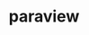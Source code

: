 ---
title: "paraview"
layout: cache
categories: [package, develop-2024-03-03]
meta: {"versions": ["5.11.2"], "compilers": ["gcc@=11.1.0", "gcc@=11.4.0", "gcc@=7.3.1", "gcc@=9.4.0"], "oss": ["amzn2", "ubuntu20.04", "ubuntu22.04"], "platforms": ["linux"], "targets": ["aarch64", "neoverse_n1", "neoverse_v1", "neoverse_v2", "ppc64le", "x86_64_v3"], "stacks": ["aws-isc", "aws-isc-aarch64", "data-vis-sdk", "e4s", "e4s-neoverse-v2", "e4s-neoverse_v1", "e4s-power", "e4s-rocm-external", "root"], "num_specs": 22, "num_specs_by_stack": {"aws-isc-aarch64": 2, "root": 22, "aws-isc": 1, "e4s-power": 2, "data-vis-sdk": 3, "e4s-neoverse_v1": 4, "e4s-neoverse-v2": 4, "e4s-rocm-external": 4, "e4s": 2}}
spec_details: [{"hash": "u6jgpimijg426n4tqrpl77overyaxzuq", "compiler": "gcc@=7.3.1", "versions": ["5.11.2"], "os": "amzn2", "platform": "linux", "target": "aarch64", "variants": ["~adios2", "~advanced_debug", "build_edition=canonical", "build_system=cmake", "build_type=Release", "~catalyst", "~cuda", "+development_files", "~egl", "~examples", "~eyedomelighting", "~fortran", "generator=ninja", "~hdf5", "~ipo", "+kits", "~libcatalyst", "+mpi", "~nvindex", "+opengl2", "~osmesa", "~pagosa", "patches=02253c7,acb3805", "~python", "~qt", "~raytracing", "~rocm", "+shared", "~tbb", "use_vtkm=default", "~visitbridge"], "stacks": ["aws-isc-aarch64", "root"], "size": "-", "tarball": "https://binaries.spack.io/develop-2024-03-03/build_cache/linux-amzn2-aarch64/gcc-7.3.1/paraview-5.11.2/linux-amzn2-aarch64-gcc-7.3.1-paraview-5.11.2-u6jgpimijg426n4tqrpl77overyaxzuq.spack"}, {"hash": "ixld35ace26lesbcs64o5wilv2bqg6xl", "compiler": "gcc@=7.3.1", "versions": ["5.11.2"], "os": "amzn2", "platform": "linux", "target": "neoverse_n1", "variants": ["~adios2", "~advanced_debug", "build_edition=canonical", "build_system=cmake", "build_type=Release", "~catalyst", "~cuda", "+development_files", "~egl", "~examples", "~eyedomelighting", "~fortran", "generator=ninja", "~hdf5", "~ipo", "+kits", "~libcatalyst", "+mpi", "~nvindex", "+opengl2", "~osmesa", "~pagosa", "patches=02253c7,acb3805", "~python", "~qt", "~raytracing", "~rocm", "+shared", "~tbb", "use_vtkm=default", "~visitbridge"], "stacks": ["aws-isc-aarch64", "root"], "size": "-", "tarball": "https://binaries.spack.io/develop-2024-03-03/build_cache/linux-amzn2-neoverse_n1/gcc-7.3.1/paraview-5.11.2/linux-amzn2-neoverse_n1-gcc-7.3.1-paraview-5.11.2-ixld35ace26lesbcs64o5wilv2bqg6xl.spack"}, {"hash": "epbnfupjtxe7cebjoghqxivrslxpwtvo", "compiler": "gcc@=7.3.1", "versions": ["5.11.2"], "os": "amzn2", "platform": "linux", "target": "x86_64_v3", "variants": ["~adios2", "~advanced_debug", "build_edition=canonical", "build_system=cmake", "build_type=Release", "~catalyst", "~cuda", "+development_files", "~egl", "~examples", "~eyedomelighting", "~fortran", "generator=ninja", "~hdf5", "~ipo", "+kits", "~libcatalyst", "+mpi", "~nvindex", "+opengl2", "~osmesa", "~pagosa", "patches=02253c7,acb3805", "~python", "~qt", "~raytracing", "~rocm", "+shared", "~tbb", "use_vtkm=default", "~visitbridge"], "stacks": ["aws-isc", "root"], "size": "-", "tarball": "https://binaries.spack.io/develop-2024-03-03/build_cache/linux-amzn2-x86_64_v3/gcc-7.3.1/paraview-5.11.2/linux-amzn2-x86_64_v3-gcc-7.3.1-paraview-5.11.2-epbnfupjtxe7cebjoghqxivrslxpwtvo.spack"}, {"hash": "han7yp7zf2fusd6iuyu4lyzexdesi7bg", "compiler": "gcc@=9.4.0", "versions": ["5.11.2"], "os": "ubuntu20.04", "platform": "linux", "target": "ppc64le", "variants": ["~adios2", "~advanced_debug", "build_edition=canonical", "build_system=cmake", "build_type=Release", "~catalyst", "+cuda", "cuda_arch=70", "+development_files", "~egl", "~examples", "~eyedomelighting", "~fortran", "generator=ninja", "~hdf5", "~ipo", "+kits", "~libcatalyst", "+mpi", "~nvindex", "+opengl2", "~osmesa", "~pagosa", "patches=02253c7,acb3805", "~python", "~qt", "~raytracing", "~rocm", "+shared", "~tbb", "use_vtkm=default", "~visitbridge"], "stacks": ["e4s-power", "root"], "size": "-", "tarball": "https://binaries.spack.io/develop-2024-03-03/build_cache/linux-ubuntu20.04-ppc64le/gcc-9.4.0/paraview-5.11.2/linux-ubuntu20.04-ppc64le-gcc-9.4.0-paraview-5.11.2-han7yp7zf2fusd6iuyu4lyzexdesi7bg.spack"}, {"hash": "w5qnj62ew7uwrjlajnga7uygwdmrzv6l", "compiler": "gcc@=9.4.0", "versions": ["5.11.2"], "os": "ubuntu20.04", "platform": "linux", "target": "ppc64le", "variants": ["~adios2", "~advanced_debug", "build_edition=canonical", "build_system=cmake", "build_type=Release", "~catalyst", "~cuda", "+development_files", "~egl", "~examples", "~eyedomelighting", "~fortran", "generator=ninja", "~hdf5", "~ipo", "+kits", "~libcatalyst", "+mpi", "~nvindex", "+opengl2", "~osmesa", "~pagosa", "patches=02253c7,acb3805", "~python", "~qt", "~raytracing", "~rocm", "+shared", "~tbb", "use_vtkm=default", "~visitbridge"], "stacks": ["e4s-power", "root"], "size": "-", "tarball": "https://binaries.spack.io/develop-2024-03-03/build_cache/linux-ubuntu20.04-ppc64le/gcc-9.4.0/paraview-5.11.2/linux-ubuntu20.04-ppc64le-gcc-9.4.0-paraview-5.11.2-w5qnj62ew7uwrjlajnga7uygwdmrzv6l.spack"}, {"hash": "qfk6zkjlz3aejwr3bnxhu6fmk5nfnufw", "compiler": "gcc@=11.1.0", "versions": ["5.11.2"], "os": "ubuntu20.04", "platform": "linux", "target": "x86_64_v3", "variants": ["+adios2", "~advanced_debug", "build_edition=canonical", "build_system=cmake", "build_type=Release", "+catalyst", "~cuda", "+development_files", "~egl", "~examples", "~eyedomelighting", "~fortran", "generator=ninja", "+hdf5", "~ipo", "+kits", "+libcatalyst", "+mpi", "~nvindex", "+opengl2", "+openpmd", "~osmesa", "~pagosa", "patches=02253c7,acb3805,b724e6a", "+python", "+qt", "+raytracing", "~rocm", "+shared", "~tbb", "use_vtkm=on", "~visitbridge"], "stacks": ["root", "data-vis-sdk"], "size": "-", "tarball": "https://binaries.spack.io/develop-2024-03-03/build_cache/linux-ubuntu20.04-x86_64_v3/gcc-11.1.0/paraview-5.11.2/linux-ubuntu20.04-x86_64_v3-gcc-11.1.0-paraview-5.11.2-qfk6zkjlz3aejwr3bnxhu6fmk5nfnufw.spack"}, {"hash": "yw4txp3zfcu3rh627o4ladlx7hzned4f", "compiler": "gcc@=11.1.0", "versions": ["5.11.2"], "os": "ubuntu20.04", "platform": "linux", "target": "x86_64_v3", "variants": ["+adios2", "~advanced_debug", "build_edition=canonical", "build_system=cmake", "build_type=Release", "+catalyst", "~cuda", "+development_files", "~egl", "~examples", "~eyedomelighting", "~fortran", "generator=ninja", "+hdf5", "~ipo", "+kits", "+libcatalyst", "+mpi", "~nvindex", "+opengl2", "+openpmd", "~osmesa", "~pagosa", "patches=02253c7,acb3805,b724e6a", "+python", "~qt", "+raytracing", "~rocm", "+shared", "~tbb", "use_vtkm=on", "~visitbridge"], "stacks": ["root", "data-vis-sdk"], "size": "-", "tarball": "https://binaries.spack.io/develop-2024-03-03/build_cache/linux-ubuntu20.04-x86_64_v3/gcc-11.1.0/paraview-5.11.2/linux-ubuntu20.04-x86_64_v3-gcc-11.1.0-paraview-5.11.2-yw4txp3zfcu3rh627o4ladlx7hzned4f.spack"}, {"hash": "7xjlaj665swad24eypiuob3tkxtooc3u", "compiler": "gcc@=11.1.0", "versions": ["5.11.2"], "os": "ubuntu20.04", "platform": "linux", "target": "x86_64_v3", "variants": ["+adios2", "~advanced_debug", "build_edition=canonical", "build_system=cmake", "build_type=Release", "+catalyst", "~cuda", "+development_files", "~egl", "~examples", "~eyedomelighting", "~fortran", "generator=ninja", "+hdf5", "~ipo", "+kits", "+libcatalyst", "+mpi", "~nvindex", "+opengl2", "+openpmd", "+osmesa", "~pagosa", "patches=02253c7,acb3805,b724e6a", "+python", "~qt", "+raytracing", "~rocm", "+shared", "~tbb", "use_vtkm=on", "~visitbridge"], "stacks": ["root", "data-vis-sdk"], "size": "-", "tarball": "https://binaries.spack.io/develop-2024-03-03/build_cache/linux-ubuntu20.04-x86_64_v3/gcc-11.1.0/paraview-5.11.2/linux-ubuntu20.04-x86_64_v3-gcc-11.1.0-paraview-5.11.2-7xjlaj665swad24eypiuob3tkxtooc3u.spack"}, {"hash": "u7mipewnj3qawezza6taucfy5ovpxptc", "compiler": "gcc@=11.4.0", "versions": ["5.11.2"], "os": "ubuntu22.04", "platform": "linux", "target": "neoverse_v1", "variants": ["+adios2", "~advanced_debug", "build_edition=canonical", "build_system=cmake", "build_type=Release", "+catalyst", "~cuda", "+development_files", "~egl", "~examples", "~eyedomelighting", "~fortran", "generator=ninja", "+hdf5", "~ipo", "+kits", "+libcatalyst", "+mpi", "~nvindex", "+opengl2", "+openpmd", "~osmesa", "~pagosa", "patches=02253c7,acb3805,b724e6a", "+python", "~qt", "~raytracing", "~rocm", "+shared", "~tbb", "use_vtkm=on", "~visitbridge"], "stacks": ["e4s-neoverse_v1", "root"], "size": "-", "tarball": "https://binaries.spack.io/develop-2024-03-03/build_cache/linux-ubuntu22.04-neoverse_v1/gcc-11.4.0/paraview-5.11.2/linux-ubuntu22.04-neoverse_v1-gcc-11.4.0-paraview-5.11.2-u7mipewnj3qawezza6taucfy5ovpxptc.spack"}, {"hash": "ox6x6k64cwczlo23kq5kvdfwlqjvvyhe", "compiler": "gcc@=11.4.0", "versions": ["5.11.2"], "os": "ubuntu22.04", "platform": "linux", "target": "neoverse_v1", "variants": ["~adios2", "~advanced_debug", "build_edition=canonical", "build_system=cmake", "build_type=Release", "~catalyst", "+cuda", "cuda_arch=75", "+development_files", "~egl", "~examples", "~eyedomelighting", "~fortran", "generator=ninja", "~hdf5", "~ipo", "+kits", "~libcatalyst", "+mpi", "~nvindex", "+opengl2", "~osmesa", "~pagosa", "patches=02253c7,acb3805", "~python", "~qt", "~raytracing", "~rocm", "+shared", "~tbb", "use_vtkm=default", "~visitbridge"], "stacks": ["e4s-neoverse_v1", "root"], "size": "-", "tarball": "https://binaries.spack.io/develop-2024-03-03/build_cache/linux-ubuntu22.04-neoverse_v1/gcc-11.4.0/paraview-5.11.2/linux-ubuntu22.04-neoverse_v1-gcc-11.4.0-paraview-5.11.2-ox6x6k64cwczlo23kq5kvdfwlqjvvyhe.spack"}, {"hash": "mzoio2darhpg2zbtht3rxxifdq3bhy3r", "compiler": "gcc@=11.4.0", "versions": ["5.11.2"], "os": "ubuntu22.04", "platform": "linux", "target": "neoverse_v1", "variants": ["~adios2", "~advanced_debug", "build_edition=canonical", "build_system=cmake", "build_type=Release", "~catalyst", "+cuda", "cuda_arch=80", "+development_files", "~egl", "~examples", "~eyedomelighting", "~fortran", "generator=ninja", "~hdf5", "~ipo", "+kits", "~libcatalyst", "+mpi", "~nvindex", "+opengl2", "~osmesa", "~pagosa", "patches=02253c7,acb3805", "~python", "~qt", "~raytracing", "~rocm", "+shared", "~tbb", "use_vtkm=default", "~visitbridge"], "stacks": ["e4s-neoverse_v1", "root"], "size": "-", "tarball": "https://binaries.spack.io/develop-2024-03-03/build_cache/linux-ubuntu22.04-neoverse_v1/gcc-11.4.0/paraview-5.11.2/linux-ubuntu22.04-neoverse_v1-gcc-11.4.0-paraview-5.11.2-mzoio2darhpg2zbtht3rxxifdq3bhy3r.spack"}, {"hash": "2fkkcewqeddkpftapbvh43s7wqpkbaff", "compiler": "gcc@=11.4.0", "versions": ["5.11.2"], "os": "ubuntu22.04", "platform": "linux", "target": "neoverse_v1", "variants": ["~adios2", "~advanced_debug", "build_edition=canonical", "build_system=cmake", "build_type=Release", "~catalyst", "~cuda", "+development_files", "~egl", "~examples", "~eyedomelighting", "~fortran", "generator=ninja", "~hdf5", "~ipo", "+kits", "~libcatalyst", "+mpi", "~nvindex", "+opengl2", "~osmesa", "~pagosa", "patches=02253c7,acb3805", "~python", "~qt", "~raytracing", "~rocm", "+shared", "~tbb", "use_vtkm=default", "~visitbridge"], "stacks": ["e4s-neoverse_v1", "root"], "size": "-", "tarball": "https://binaries.spack.io/develop-2024-03-03/build_cache/linux-ubuntu22.04-neoverse_v1/gcc-11.4.0/paraview-5.11.2/linux-ubuntu22.04-neoverse_v1-gcc-11.4.0-paraview-5.11.2-2fkkcewqeddkpftapbvh43s7wqpkbaff.spack"}, {"hash": "umriobge3qfgoyyjt5tvp4rdnif47wf3", "compiler": "gcc@=11.4.0", "versions": ["5.11.2"], "os": "ubuntu22.04", "platform": "linux", "target": "neoverse_v2", "variants": ["+adios2", "~advanced_debug", "build_edition=canonical", "build_system=cmake", "build_type=Release", "+catalyst", "~cuda", "+development_files", "~egl", "~examples", "~eyedomelighting", "~fortran", "generator=ninja", "+hdf5", "~ipo", "+kits", "+libcatalyst", "+mpi", "~nvindex", "+opengl2", "+openpmd", "~osmesa", "~pagosa", "patches=02253c7,acb3805,b724e6a", "+python", "~qt", "~raytracing", "~rocm", "+shared", "~tbb", "use_vtkm=on", "~visitbridge"], "stacks": ["root", "e4s-neoverse-v2"], "size": "-", "tarball": "https://binaries.spack.io/develop-2024-03-03/build_cache/linux-ubuntu22.04-neoverse_v2/gcc-11.4.0/paraview-5.11.2/linux-ubuntu22.04-neoverse_v2-gcc-11.4.0-paraview-5.11.2-umriobge3qfgoyyjt5tvp4rdnif47wf3.spack"}, {"hash": "x5ubtneksirivhoq6cw7vzy4mapiysfz", "compiler": "gcc@=11.4.0", "versions": ["5.11.2"], "os": "ubuntu22.04", "platform": "linux", "target": "neoverse_v2", "variants": ["~adios2", "~advanced_debug", "build_edition=canonical", "build_system=cmake", "build_type=Release", "~catalyst", "+cuda", "cuda_arch=75", "+development_files", "~egl", "~examples", "~eyedomelighting", "~fortran", "generator=ninja", "~hdf5", "~ipo", "+kits", "~libcatalyst", "+mpi", "~nvindex", "+opengl2", "~osmesa", "~pagosa", "patches=02253c7,acb3805", "~python", "~qt", "~raytracing", "~rocm", "+shared", "~tbb", "use_vtkm=default", "~visitbridge"], "stacks": ["root", "e4s-neoverse-v2"], "size": "-", "tarball": "https://binaries.spack.io/develop-2024-03-03/build_cache/linux-ubuntu22.04-neoverse_v2/gcc-11.4.0/paraview-5.11.2/linux-ubuntu22.04-neoverse_v2-gcc-11.4.0-paraview-5.11.2-x5ubtneksirivhoq6cw7vzy4mapiysfz.spack"}, {"hash": "nkibsl26ucozxzljwkstfdtnka2p36be", "compiler": "gcc@=11.4.0", "versions": ["5.11.2"], "os": "ubuntu22.04", "platform": "linux", "target": "neoverse_v2", "variants": ["~adios2", "~advanced_debug", "build_edition=canonical", "build_system=cmake", "build_type=Release", "~catalyst", "~cuda", "+development_files", "~egl", "~examples", "~eyedomelighting", "~fortran", "generator=ninja", "~hdf5", "~ipo", "+kits", "~libcatalyst", "+mpi", "~nvindex", "+opengl2", "~osmesa", "~pagosa", "patches=02253c7,acb3805", "~python", "~qt", "~raytracing", "~rocm", "+shared", "~tbb", "use_vtkm=default", "~visitbridge"], "stacks": ["root", "e4s-neoverse-v2"], "size": "-", "tarball": "https://binaries.spack.io/develop-2024-03-03/build_cache/linux-ubuntu22.04-neoverse_v2/gcc-11.4.0/paraview-5.11.2/linux-ubuntu22.04-neoverse_v2-gcc-11.4.0-paraview-5.11.2-nkibsl26ucozxzljwkstfdtnka2p36be.spack"}, {"hash": "mifpm4f6k67mijj3ejrayr7sg5lgs3mp", "compiler": "gcc@=11.4.0", "versions": ["5.11.2"], "os": "ubuntu22.04", "platform": "linux", "target": "neoverse_v2", "variants": ["~adios2", "~advanced_debug", "build_edition=canonical", "build_system=cmake", "build_type=Release", "~catalyst", "+cuda", "cuda_arch=80", "+development_files", "~egl", "~examples", "~eyedomelighting", "~fortran", "generator=ninja", "~hdf5", "~ipo", "+kits", "~libcatalyst", "+mpi", "~nvindex", "+opengl2", "~osmesa", "~pagosa", "patches=02253c7,acb3805", "~python", "~qt", "~raytracing", "~rocm", "+shared", "~tbb", "use_vtkm=default", "~visitbridge"], "stacks": ["root", "e4s-neoverse-v2"], "size": "-", "tarball": "https://binaries.spack.io/develop-2024-03-03/build_cache/linux-ubuntu22.04-neoverse_v2/gcc-11.4.0/paraview-5.11.2/linux-ubuntu22.04-neoverse_v2-gcc-11.4.0-paraview-5.11.2-mifpm4f6k67mijj3ejrayr7sg5lgs3mp.spack"}, {"hash": "lo37id3toovvnvm6hozcobe44cvcb7wz", "compiler": "gcc@=11.4.0", "versions": ["5.11.2"], "os": "ubuntu22.04", "platform": "linux", "target": "x86_64_v3", "variants": ["~adios2", "~advanced_debug", "amdgpu_target=gfx908", "build_edition=canonical", "build_system=cmake", "build_type=Release", "+catalyst", "~cuda", "+development_files", "~egl", "~examples", "~eyedomelighting", "~fortran", "generator=ninja", "+hdf5", "~ipo", "+kits", "+libcatalyst", "+mpi", "~nvindex", "+opengl2", "+openpmd", "+osmesa", "~pagosa", "patches=02253c7,acb3805,b724e6a", "+python", "~qt", "~raytracing", "+rocm", "+shared", "~tbb", "use_vtkm=on", "~visitbridge"], "stacks": ["root", "e4s-rocm-external"], "size": "-", "tarball": "https://binaries.spack.io/develop-2024-03-03/build_cache/linux-ubuntu22.04-x86_64_v3/gcc-11.4.0/paraview-5.11.2/linux-ubuntu22.04-x86_64_v3-gcc-11.4.0-paraview-5.11.2-lo37id3toovvnvm6hozcobe44cvcb7wz.spack"}, {"hash": "jzvgmvmkb3auytnpdulxj4okejwd7o2v", "compiler": "gcc@=11.4.0", "versions": ["5.11.2"], "os": "ubuntu22.04", "platform": "linux", "target": "x86_64_v3", "variants": ["~adios2", "~advanced_debug", "amdgpu_target=gfx90a", "build_edition=canonical", "build_system=cmake", "build_type=Release", "+catalyst", "~cuda", "+development_files", "~egl", "~examples", "~eyedomelighting", "~fortran", "generator=ninja", "+hdf5", "~ipo", "+kits", "+libcatalyst", "+mpi", "~nvindex", "+opengl2", "+openpmd", "+osmesa", "~pagosa", "patches=02253c7,acb3805,b724e6a", "+python", "~qt", "~raytracing", "+rocm", "+shared", "~tbb", "use_vtkm=on", "~visitbridge"], "stacks": ["root", "e4s-rocm-external"], "size": "-", "tarball": "https://binaries.spack.io/develop-2024-03-03/build_cache/linux-ubuntu22.04-x86_64_v3/gcc-11.4.0/paraview-5.11.2/linux-ubuntu22.04-x86_64_v3-gcc-11.4.0-paraview-5.11.2-jzvgmvmkb3auytnpdulxj4okejwd7o2v.spack"}, {"hash": "ehq5ybjkaawqzqygasub7eg52qw4wkew", "compiler": "gcc@=11.4.0", "versions": ["5.11.2"], "os": "ubuntu22.04", "platform": "linux", "target": "x86_64_v3", "variants": ["+adios2", "~advanced_debug", "build_edition=canonical", "build_system=cmake", "build_type=Release", "+catalyst", "~cuda", "+development_files", "~egl", "~examples", "~eyedomelighting", "~fortran", "generator=ninja", "+hdf5", "~ipo", "+kits", "+libcatalyst", "+mpi", "~nvindex", "+opengl2", "+openpmd", "+osmesa", "~pagosa", "patches=02253c7,acb3805", "+python", "~qt", "~raytracing", "~rocm", "+shared", "~tbb", "use_vtkm=on", "~visitbridge"], "stacks": ["e4s", "root"], "size": "-", "tarball": "https://binaries.spack.io/develop-2024-03-03/build_cache/linux-ubuntu22.04-x86_64_v3/gcc-11.4.0/paraview-5.11.2/linux-ubuntu22.04-x86_64_v3-gcc-11.4.0-paraview-5.11.2-ehq5ybjkaawqzqygasub7eg52qw4wkew.spack"}, {"hash": "l426jdw46f4k64kivwh6b27rw6pdlwbc", "compiler": "gcc@=11.4.0", "versions": ["5.11.2"], "os": "ubuntu22.04", "platform": "linux", "target": "x86_64_v3", "variants": ["~adios2", "~advanced_debug", "amdgpu_target=gfx90a", "build_edition=canonical", "build_system=cmake", "build_type=Release", "~catalyst", "~cuda", "+development_files", "~egl", "~examples", "~eyedomelighting", "~fortran", "generator=ninja", "~hdf5", "~ipo", "+kits", "~libcatalyst", "+mpi", "~nvindex", "+opengl2", "+osmesa", "~pagosa", "patches=02253c7,acb3805", "~python", "~qt", "~raytracing", "+rocm", "+shared", "~tbb", "use_vtkm=default", "~visitbridge"], "stacks": ["root", "e4s-rocm-external"], "size": "-", "tarball": "https://binaries.spack.io/develop-2024-03-03/build_cache/linux-ubuntu22.04-x86_64_v3/gcc-11.4.0/paraview-5.11.2/linux-ubuntu22.04-x86_64_v3-gcc-11.4.0-paraview-5.11.2-l426jdw46f4k64kivwh6b27rw6pdlwbc.spack"}, {"hash": "iat42zghyszysu5dmb73r3gwqrjs6oab", "compiler": "gcc@=11.4.0", "versions": ["5.11.2"], "os": "ubuntu22.04", "platform": "linux", "target": "x86_64_v3", "variants": ["~adios2", "~advanced_debug", "build_edition=canonical", "build_system=cmake", "build_type=Release", "~catalyst", "~cuda", "+development_files", "~egl", "~examples", "~eyedomelighting", "~fortran", "generator=ninja", "~hdf5", "~ipo", "+kits", "~libcatalyst", "+mpi", "~nvindex", "+opengl2", "+osmesa", "~pagosa", "patches=02253c7,acb3805", "~python", "~qt", "~raytracing", "~rocm", "+shared", "~tbb", "use_vtkm=default", "~visitbridge"], "stacks": ["e4s", "root"], "size": "-", "tarball": "https://binaries.spack.io/develop-2024-03-03/build_cache/linux-ubuntu22.04-x86_64_v3/gcc-11.4.0/paraview-5.11.2/linux-ubuntu22.04-x86_64_v3-gcc-11.4.0-paraview-5.11.2-iat42zghyszysu5dmb73r3gwqrjs6oab.spack"}, {"hash": "tjwwc5n4562er45u5z2bqypi4wenpm3r", "compiler": "gcc@=11.4.0", "versions": ["5.11.2"], "os": "ubuntu22.04", "platform": "linux", "target": "x86_64_v3", "variants": ["~adios2", "~advanced_debug", "amdgpu_target=gfx908", "build_edition=canonical", "build_system=cmake", "build_type=Release", "~catalyst", "~cuda", "+development_files", "~egl", "~examples", "~eyedomelighting", "~fortran", "generator=ninja", "~hdf5", "~ipo", "+kits", "~libcatalyst", "+mpi", "~nvindex", "+opengl2", "+osmesa", "~pagosa", "patches=02253c7,acb3805", "~python", "~qt", "~raytracing", "+rocm", "+shared", "~tbb", "use_vtkm=default", "~visitbridge"], "stacks": ["root", "e4s-rocm-external"], "size": "-", "tarball": "https://binaries.spack.io/develop-2024-03-03/build_cache/linux-ubuntu22.04-x86_64_v3/gcc-11.4.0/paraview-5.11.2/linux-ubuntu22.04-x86_64_v3-gcc-11.4.0-paraview-5.11.2-tjwwc5n4562er45u5z2bqypi4wenpm3r.spack"}]
---